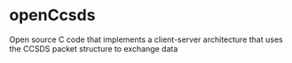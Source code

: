 # openCcsds
Open source C code that implements a client-server architecture that uses the CCSDS packet structure to exchange data
